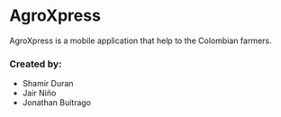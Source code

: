 # AgroXpress

AgroXpress is a mobile application that help to the Colombian farmers. 

### Created by: 

- Shamir Duran
- Jair Niño  
- Jonathan Buitrago 

